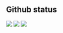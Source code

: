 ## Github status
![](http://github-profile-summary-cards.vercel.app/api/cards/profile-details?username=ziyzhao&theme=transparent)
![](http://github-profile-summary-cards.vercel.app/api/cards/stats?username=ziyzhao&theme=transparent)
![](http://github-profile-summary-cards.vercel.app/api/cards/productive-time?username=ziyzhao&theme=transparent&utcOffset=8)

<!--
**ziyzhao/ziyzhao** is a ✨ _special_ ✨ repository because its `README.md` (this file) appears on your GitHub profile.

Here are some ideas to get you started:

- 🔭 I’m currently working on ...
- 🌱 I’m currently learning ...
- 👯 I’m looking to collaborate on ...
- 🤔 I’m looking for help with ...
- 💬 Ask me about ...
- 📫 How to reach me: ...
- 😄 Pronouns: ...
- ⚡ Fun fact: ...
-->
